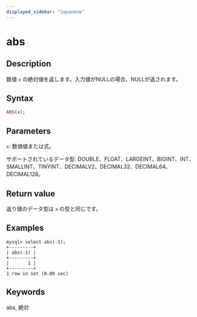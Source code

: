 ```yaml
---
displayed_sidebar: "Japanese"
---
```


# abs

## Description

数値 `x` の絶対値を返します。入力値がNULLの場合、NULLが返されます。

## Syntax

```Haskell
ABS(x);
```

## Parameters

`x`: 数値値または式。

サポートされているデータ型: DOUBLE、FLOAT、LARGEINT、BIGINT、INT、SMALLINT、TINYINT、DECIMALV2、DECIMAL32、DECIMAL64、DECIMAL128。

## Return value

返り値のデータ型は `x` の型と同じです。

## Examples

```Plain Text
mysql> select abs(-1);
+---------+
| abs(-1) |
+---------+
|       1 |
+---------+
1 row in set (0.00 sec)
```

## Keywords

abs, 絶対
